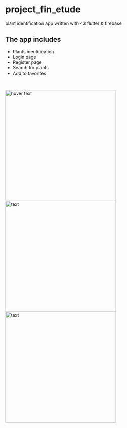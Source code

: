 # project_fin_etude

plant identification app written with <3 flutter & firebase

## The app includes

* Plants identification
* Login page
* Register page
* Search for plants
* Add to favorites
</br>
<p >
  <img src="https://raw.githubusercontent.com/brakenseddik/plants_identification/master/images/smartmockups_kf2sijpe.png" width="350" title="hover text">
  <img src="https://github.com/brakenseddik/plants_identification/blob/master/images/smartmockups_kf2shxcf.png?raw=true" width="350" alt=" text">
  <img src="https://github.com/brakenseddik/plants_identification/blob/master/images/smartmockups_kf2sky2p.png?raw=true" width="350" alt=" text">
</p>
